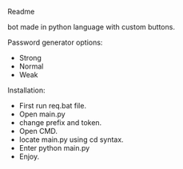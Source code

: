 Readme

bot made in python language with custom buttons.

Password generator options:
- Strong
- Normal
- Weak

Installation:
- First run req.bat file.
- Open main.py
- change prefix and token.
- Open CMD.
- locate main.py using cd syntax.
- Enter python main.py
- Enjoy.


